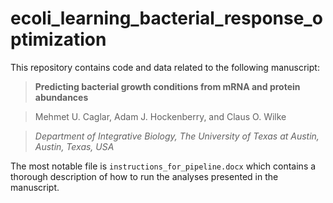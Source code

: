 # ecoli_learning_bacterial_response_optimization
This repository contains code and data related to the following manuscript:

>**Predicting bacterial growth conditions from mRNA and protein abundances** 

>Mehmet U. Caglar, Adam J. Hockenberry, and Claus O. Wilke

>*Department of Integrative Biology, The University of Texas at Austin, Austin, Texas, USA*

The most notable file is `instructions_for_pipeline.docx` which contains a thorough description of how to run the analyses presented in the manuscript.

